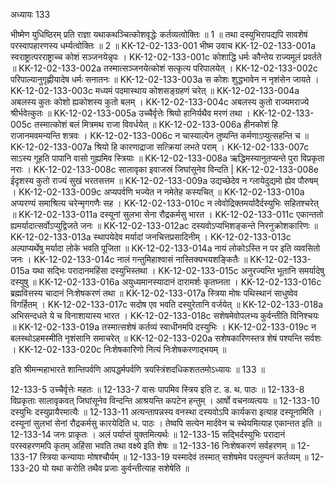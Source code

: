 अध्यायः 133

भीष्मेण युधिष्ठिरम् प्रति राज्ञा यथाकथञ्चित्कोशवृद्धेः कर्तव्यत्वोक्तिः ॥ 1 ॥ तथा दस्युभिरापद्यपि सावशेषं परस्वापहारणस्य धर्म्यत्वोक्तिः ॥ 2 ॥
KK-12-02-133-001	भीष्म उवाच 
KK-12-02-133-001a	स्वराष्ट्रात्परराष्ट्राच्च कोशं सञ्जनयेन्नृपः ।
KK-12-02-133-001c	कोशाद्धि धर्मः कौन्तेय राज्यमूलं प्रवर्तते ॥
KK-12-02-133-002a	तस्मात्सञ्जनयेत्कोशं सत्कृत्य परिपालयेत् ।
KK-12-02-133-002c	परिपाल्यानुगृह्णीयादेष धर्मः सनातनः ॥
KK-12-02-133-003a	स कोशः शुद्धभावेन न नृशंसेन जायते ।
KK-12-02-133-003c	मध्यमं पदमास्थाय कोशसङ्ग्रहणं चरेत् ॥
KK-12-02-133-004a	अबलस्य कुतः कोशो ह्यकोशस्य कुतो बलम् ।
KK-12-02-133-004c	अबलस्य कुतो राज्यमराज्ये श्रीर्भवेत्कुतः ॥
KK-12-02-133-005a	उच्चैर्वृत्तेः श्रियो हानिर्यथैव मरणं तथा ।
KK-12-02-133-005c	तस्मात्कोशं बलं मित्रमथ राजा विवर्धयेत् ॥
KK-12-02-133-006a	हीनकोशं हि राजानमवमन्यन्ति शत्रवः ।
KK-12-02-133-006c	न चास्याल्पेन तुष्यन्ति कर्मणाऽप्युत्सहन्ति च ॥
KK-12-02-133-007a	श्रियो हि कारणाद्राजा सत्क्रियां लभते पराम् ।
KK-12-02-133-007c	साऽस्य गूहति पापानि वासो गुह्यमिव स्त्रियाः ॥
KK-12-02-133-008a	ऋद्धिमस्यानुतप्यन्ते पुरा विप्रकृता नराः ।
KK-12-02-133-008c	सालावृका इवाजस्रं जिघांसूनेव विन्दति |
KK-12-02-133-008e	ईदृशस्य कुतो राज्यं सुखं भरतसत्तम ॥
KK-12-02-133-009a	उद्यच्छेदेव न ग्लायेदुद्यमो ह्येव पौरुषम् ।
KK-12-02-133-009c	अप्यपर्वणि भज्येत न नमेतेह कस्यचित् ॥
KK-12-02-133-010a	अप्यरण्यं समाश्रित्य चरेन्मृगगणैः सह ।
KK-12-02-133-010c	न त्वेवोद्रिक्तमर्यादैर्दस्युभिः सहितश्चरेत् ॥
KK-12-02-133-011a	दस्यूनां सुलभा सेना रौद्रकर्मसु भारत ।
KK-12-02-133-011c	एकान्ततो ह्यमर्यादात्सर्वोऽप्युद्विजते जनः ॥
KK-12-02-133-012ac	दस्यवोऽप्यभिशङ्कन्ते निरनुक्रोशकारिणः ॥
KK-12-02-133-013a	स्थापयेदेव मर्यादां जनचित्तप्रसादिनीम् ।
KK-12-02-133-013c	अल्पाप्यर्थेषु मर्यादा लोके भवति पूजिता ॥
KK-12-02-133-014a	नायं लोकोऽस्ति न पर इति व्यवसितो जनः ।
KK-12-02-133-014c	नालं गन्तुमिहाश्वासं नास्तिक्यभयशङ्कितैः ॥
KK-12-02-133-015a	यथा सद्भिः परादानमहिंसा दस्युभिस्तथा ।
KK-12-02-133-015c	अनुरज्यन्ति भूतानि समर्यादेषु दस्युषु ॥
KK-12-02-133-016a	अयुध्यमानस्यादानं दारामर्शः कृतघ्नता ।
KK-12-02-133-016c	ब्रह्मवित्तस्य चादानं निःशेषकरणं तथा ॥
KK-12-02-133-017a	स्त्रिया मोषः पथिस्थानं साधुष्वेव विगर्हितम् ।
KK-12-02-133-017c	सदोष एव भवति दस्युरेतानि वर्जयेत् ॥
KK-12-02-133-018a	अभिसन्दधते ये च विनाशायास्य भारत ।
KK-12-02-133-018c	सशेषमेवोपलभ्य कुर्वन्तीति विनिश्चयः ॥
KK-12-02-133-019a	तस्मात्सशेषं कर्तव्यं स्वाधीनमपि दस्युभिः ।
KK-12-02-133-019c	न बलस्थोऽहमस्मीति नृशंसानि समाचरेत् ॥
KK-12-02-133-020a	सशेषकारिणस्तत्र शेषं पश्यन्ति सर्वशः ।
KK-12-02-133-020c	निःशेषकारिणो नित्यं निःशेषकरणाद्भयम् ॥ 

इति श्रीमन्महाभारते शान्तिपर्वणि आपद्धर्मपर्वणि त्रयस्त्रिंशदधिकशततमोऽध्यायः ॥ 133 ॥

12-133-5 उच्चैर्वृत्तेः महतः ॥ 12-133-7 वासः पापमिव स्त्रिय इति ट. ड. थ. पाठः ॥ 12-133-8 विप्रकृताः सालावृकवत् जिघांसूनेव विन्दन्ति आश्रयन्ति कपटेन हन्तुम् । आर्षो वचनव्यत्ययः ॥ 12-133-10 दस्युभिः दस्युप्रायैरमात्यैः ॥ 12-133-11 अत्यन्तापन्नस्य वनस्था दस्यवोऽपि कार्यकरा इत्याह दस्यूनामिति । दस्यूनां सुलभां सेनां रौद्रकर्मसु कारयेदिति ध. पाठः । तेष्वपि सत्येन मार्दवेन च स्थेयमित्याह एकान्तत इति ॥ 12-133-14 जनः प्राकृतः । अलं पर्याप्तं युक्तमित्यर्थः ॥ 12-133-15 सद्भिर्दस्युभिः परादानं परस्वहरणमपि कृतम् अहिंसा भवति तथा वक्ष्ये इति शेषः ॥ 12-133-16 निःशेषकरणं सर्वहरणम् ॥ 12-133-17 स्त्रिया कन्यायाः मोषश्चौर्यम् ॥ 12-133-19 यस्मादेवं तस्मात् सशेषमेव परलुम्पनं कर्तव्यम् ॥ 12-133-20 यो यथा करोति तथैव प्रजाः कुर्वन्तीत्याह सशेषेति ॥
